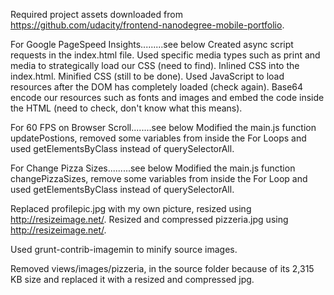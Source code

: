 Required project assets downloaded from https://github.com/udacity/frontend-nanodegree-mobile-portfolio.

For Google PageSpeed Insights.........see below
Created async script requests in the index.html file.
Used specific media types such as print and media to strategically load our CSS (need to find).
Inlined CSS into the index.html.
Minified CSS (still to be done).
Used JavaScript to load resources after the DOM has completely loaded (check again).
Base64 encode our resources such as fonts and images and embed the code inside the HTML (need to check, don't know what this means).


For 60 FPS on Browser Scroll........see below
Modified the main.js function updatePostions, removed some variables from inside the For Loops and used getElementsByClass instead of querySelectorAll.


For Change Pizza Sizes.........see below
Modified the main.js function changePizzaSizes, remove some variables from inside the For Loop and used getElementsByClass instead of querySelectorAll.

Replaced profilepic.jpg with my own picture, resized using http://resizeimage.net/.
Resized and compressed pizzeria.jpg using http://resizeimage.net/.


Used grunt-contrib-imagemin to minify source images.


Removed views/images/pizzeria, in the source folder because of its 2,315 KB size and replaced it with a resized and compressed jpg.
 

